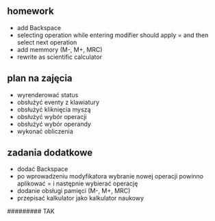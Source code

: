 ## homework
* add Backspace
* selecting operation while entering modifier should apply = and then select next operation
* add memmory (M-, M+, MRC)
* rewrite as scientific calculator

## plan na zajęcia
* wyrenderować status
* obsłużyć eventy z klawiatury
* obsłużyć kliknięcia myszą
* obsłużyć wybór operacji
* obsłużyć wybór operandy
* wykonać obliczenia

## zadania dodatkowe
* dodać Backspace
* po wprowadzeniu modyfikatora wybranie nowej operacji powinno aplikować = i następnie wybierać operację
* dodanie obsługi pamięci (M-, M+, MRC)
* przepisać kalkulator jako kalkulator naukowy

######### TAK
